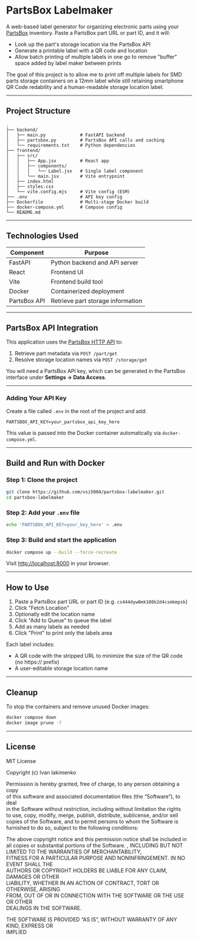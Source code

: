 # PartsBox Labelmaker

A web-based label generator for organizing electronic parts using your [PartsBox](https://partsbox.com) inventory. Paste a PartsBox part URL or part ID, and it will:

- Look up the part's storage location via the PartsBox API
- Generate a printable label with a QR code and location
- Allow batch printing of multiple labels in one go to remove "buffer" space added by label maker between prints

The goal of this project is to allow me to print off multiple labels for SMD parts storage containers on a 12mm label while still retaining smartphone QR Code redability and a human-readable storage location label. 

---

## Project Structure

```
.
├── backend/
│   ├── main.py             # FastAPI backend
│   ├── partsbox.py         # PartsBox API calls and caching
│   └── requirements.txt    # Python dependencies
├── frontend/
│   ├── src/
│   │   ├── App.jsx         # React app
│   │   ├── components/
│   │   │   └── Label.jsx   # Single label component
│   │   └── main.jsx        # Vite entrypoint
│   ├── index.html
│   ├── styles.css
│   └── vite.config.mjs     # Vite config (ESM)
├── .env                    # API key config
├── Dockerfile              # Multi-stage Docker build
├── docker-compose.yml      # Compose config
└── README.md
```

---

## Technologies Used

| Component     | Purpose                            |
|---------------|------------------------------------|
| FastAPI       | Python backend and API server      |
| React         | Frontend UI                        |
| Vite          | Frontend build tool                |
| Docker        | Containerized deployment           |
| PartsBox API  | Retrieve part storage information  |

---

## PartsBox API Integration

This application uses the [PartsBox HTTP API](https://partsbox.com/api.html) to:

1. Retrieve part metadata via `POST /part/get`
2. Resolve storage location names via `POST /storage/get`

You will need a PartsBox API key, which can be generated in the PartsBox interface under **Settings → Data Access**.

---

### Adding Your API Key

Create a file called `.env` in the root of the project and add:

```env
PARTSBOX_API_KEY=your_partsbox_api_key_here
```

This value is passed into the Docker container automatically via `docker-compose.yml`.

---

## Build and Run with Docker

### Step 1: Clone the project

```bash
git clone https://github.com/vsi5004/partsbox-labelmaker.git
cd partsbox-labelmaker
```

### Step 2: Add your `.env` file

```bash
echo 'PARTSBOX_API_KEY=your_key_here' > .env
```

### Step 3: Build and start the application

```bash
docker compose up --build --force-recreate
```

Visit [http://localhost:8000](http://localhost:8000) in your browser.

---

## How to Use

1. Paste a PartsBox part URL or part ID (e.g. `cs444dyw0mk108k2d4csmkmpsk`)
2. Click "Fetch Location"
3. Optionally edit the location name
4. Click "Add to Queue" to queue the label
5. Add as many labels as needed
6. Click "Print" to print only the labels area

Each label includes:

- A QR code with the stripped URL to minimize the size of the QR code (no https:// prefix)
- A user-editable storage location name

---

## Cleanup

To stop the containers and remove unused Docker images:

```bash
docker compose down
docker image prune -f
```

---

## License

MIT License

Copyright (c) Ivan Iakimenko

Permission is hereby granted, free of charge, to any person obtaining a copy  
of this software and associated documentation files (the “Software”), to deal  
in the Software without restriction, including without limitation the rights  
to use, copy, modify, merge, publish, distribute, sublicense, and/or sell  
copies of the Software, and to permit persons to whom the Software is  
furnished to do so, subject to the following conditions:

The above copyright notice and this permission notice shall be included in  
all copies or substantial portions of the Software.
, INCLUDING BUT NOT LIMITED TO THE WARRANTIES OF MERCHANTABILITY,  
FITNESS FOR A PARTICULAR PURPOSE AND NONINFRINGEMENT. IN NO EVENT SHALL THE  
AUTHORS OR COPYRIGHT HOLDERS BE LIABLE FOR ANY CLAIM, DAMAGES OR OTHER  
LIABILITY, WHETHER IN AN ACTION OF CONTRACT, TORT OR OTHERWISE, ARISING  
FROM, OUT OF OR IN CONNECTION WITH THE SOFTWARE OR THE USE OR OTHER  
DEALINGS IN THE SOFTWARE.

THE SOFTWARE IS PROVIDED “AS IS”, WITHOUT WARRANTY OF ANY KIND, EXPRESS OR  
IMPLIED